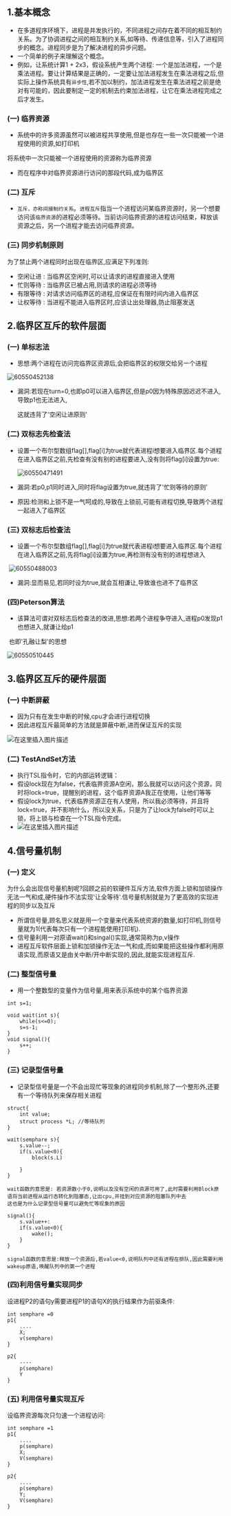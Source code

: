 ## 1.基本概念

- 在多道程序环境下，进程是并发执行的，不同进程之间存在着不同的相互制约关系。为了协调进程之间的相互制约关系,如等待、传递信息等，引入了进程同步的概念。进程同步是为了解决进程的异步问题。
- 一个简单的例子来理解这个概念。
- 例如，让系统计算1 + 2x3，假设系统产生两个进程: 一个是加法进程，一个是乘法进程。要让计算结果是正确的，一定要让加法进程发生在乘法进程之后,但实际上操作系统具有`异步性`,若不加以制约，加法进程发生在乘法进程之前是绝对有可能的，因此要制定一定的机制去约束加法进程，让它在乘法进程完成之后才发生。

### (一) 临界资源

- 系统中的许多资源虽然可以被进程共享使用,但是也存在一些一次只能被一个进程使用的资源,如打印机

将系统中一次只能被一个进程使用的资源称为临界资源

- 而在程序中对临界资源进行访问的那段代码,成为临界区

### (二) 互斥

- `互斥，亦称间接制约关系`。`进程互斥`指当一个进程访问某临界资源时，另一个想要访问该`临界资源`的进程必须等待。当前访问临界资源的进程访问结束，释放该资源之后，另一个进程才能去访问临界资源。

### (三) 同步机制原则

为了禁止两个进程同时出现在临界区,应满足下列准则:

- 空闲让进  : 当临界区空闲时,可以让请求的进程直接进入使用
- 忙则等待  : 当临界区已被占用,则请求的进程必须等待
- 有限等待  : 对请求访问临界区的进程,应保证在有限时间内进入临界区
- 让权等待  : 当进程不能进入临界区时,应该让出处理器,防止阻塞发送

## 2.临界区互斥的软件层面

### (一) 单标志法

- 思想:两个进程在访问完临界区资源后,会把临界区的权限交给另一个进程

![60550452138](https://gitee.com/zisuu/picture/raw/master/img/20201121213751.png)

- 漏洞:若现在turn=0,也即p0可以进入临界区,但是p0因为特殊原因迟迟不进入,导致p1也无法进入,

  这就违背了'空闲让进原则'

### (二) 双标志先检查法

- 设置一个布尔型数组flag[],flag[i]为true就代表进程i想要进入临界区.每个进程在进入临界区之前,先检查有没有别的进程要进入,没有则将flag[i]设置为true:

  ![60550471491](https://gitee.com/zisuu/picture/raw/master/img/20201121213753.png)

- 漏洞:若p0,p1同时进入,同时将flag设置为true,就违背了'忙则等待的原则'

- 原因:检测和上锁不是一气呵成的,导致在上锁前,可能有进程切换,导致两个进程一起进入了临界区

### (三) 双标志后检查法

- 设置一个布尔型数组flag[],flag[i]为true就代表进程i想要进入临界区.每个进程在进入临界区之前,先将flag[i]设置为true,再检测有没有别的进程想进入

​      ![60550488003](https://gitee.com/zisuu/picture/raw/master/img/20201121213813.png)

- 漏洞:显而易见,若同时设为true,就会互相谦让,导致谁也进不了临界区

### (四)Peterson算法

- 该算法可谓对双标志后检查法的改进,思想:若两个进程争夺进入,进程p0发现p1也想进入,就谦让给p1

​        也即'孔融让梨'的思想

![60550510445](https://gitee.com/zisuu/picture/raw/master/img/20201121213757.png)

## 3.临界区互斥的硬件层面

### (一) 中断屏蔽

- 因为只有在发生中断的时候,cpu才会进行进程切换
- 因此进程互斥最简单的方法就是屏蔽中断,进而保证互斥的实现

![在这里插入图片描述](https://gitee.com/zisuu/picture/raw/master/img/20201121213800.png)

### (二) TestAndSet方法

- 执行TSL指令时，它的内部运转逻辑：
- 假设lock现在为false，代表临界资源A空闲，那么我就可以访问这个资源，同时将lock=true，提醒别的进程，这个临界资源A我正在使用，让他们等等
- 假设lock为true，代表临界资源正在有人使用，所以我必须等待，并且将lock=true，并不影响什么，所以没关系，只是为了让lock为false时可以上锁，将上锁与检查在一个TSL指令完成。
- ![在这里插入图片描述](https://gitee.com/zisuu/picture/raw/master/img/20201121213804.png)



## 4.信号量机制

### (一) 定义

为什么会出现信号量机制呢?回顾之前的软硬件互斥方法,软件方面上锁和加锁操作无法一气和成,硬件操作不法实现'让全等待'.信号量机制就是为了更高效的实现进程的同步以及互斥

- 所谓信号量,顾名思义就是用一个变量来代表系统资源的数量,如打印机,则信号量就为1(代表每次只有一个进程能使用打印机).
- 信号量利用一对原语wait()和singal()实现,通常简称为p,v操作
- 进程互斥软件层面上锁和加锁操作无法一气和成,而如果能把这些操作都利用原语实现,而原语又是由关中断/开中断实现的,因此,就能实现进程互斥.

### (二) 整型信号量

- 用一个整数型的变量作为信号量,用来表示系统中的某个临界资源

```
int s=1;

void wait(int s){
    while(s<=0);
    s=s-1;
}
void signal(){
    s++;
}
```



### (三) 记录型信号量

- 记录型信号量是一个不会出现忙等现象的进程同步机制,除了一个整形外,还要有一个等待队列来保存相关进程

```
struct{
    int value;
    struct process *L; //等待队列
}

wait(semphare s){
    s.value--;
    if(s.value<0){
        block(s.L) 
        
    }
}

wait函数的意思是: 若资源数小于0,说明以及没有空闲的资源可用了,此时需要利用Block原语将当前进程从运行态转化到阻塞态,让出cpu,并挂到对应资源的阻塞队列中去
这也是为什么记录型信号量可以避免忙等现象的原因

signal(){
    s.value++:
    if(s.value<0){
        wake();
    }
}

signal函数的意思是:释放一个资源后,若value<0,说明队列中还有进程在排队,因此需要利用wakeup原语,唤醒队列中的第一个进程
```

### (四)利用信号量实现同步

设进程P2的语句y需要进程P1的语句X的执行结果作为前驱条件:

```
int semphare =0
p1{
    ....
    X;
    v(semphare)
}

p2{
    ----
    p(semphare)
    Y
}
```



###  (五) 利用信号量实现互斥

设临界资源每次只匀速一个进程访问:

```
int semphare =1
p1{
    ....
    p(semphare)
    X;
    V(semphare)
}

p2{
    ....
    p(semphare)
    Y;
    V(semphare)
}

```



